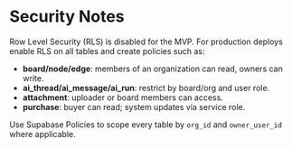 # Security Notes

Row Level Security (RLS) is disabled for the MVP. For production deploys enable
RLS on all tables and create policies such as:

- **board/node/edge**: members of an organization can read, owners can write.
- **ai_thread/ai_message/ai_run**: restrict by board/org and user role.
- **attachment**: uploader or board members can access.
- **purchase**: buyer can read; system updates via service role.

Use Supabase Policies to scope every table by `org_id` and `owner_user_id` where
applicable.
